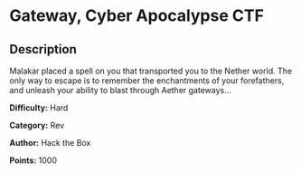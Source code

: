 # Gateway, Cyber Apocalypse CTF

## Description

Malakar placed a spell on you that transported you to the Nether world. The only way to escape is to remember the enchantments of your forefathers, and unleash your ability to blast through Aether gateways...

**Difficulty:** Hard

**Category:** Rev

**Author:** Hack the Box

**Points:** 1000

